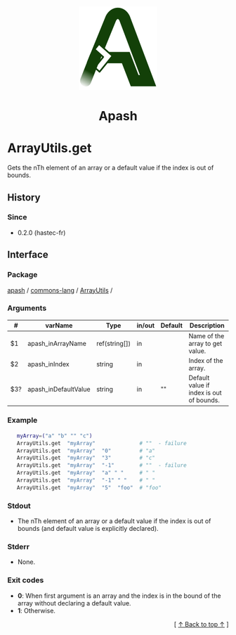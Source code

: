 
<div align='center' id='apash-top'>
  <a href='https://github.com/hastec-fr/apash'>
    <img alt='apash-logo' src='../../../../../../assets/apash-logo.svg'/>
  </a>

  # Apash
</div>


# ArrayUtils.get
Gets the nTh element of an array or a default value if the index is out of bounds.

## History
### Since
  * 0.2.0 (hastec-fr)

## Interface
### Package
<!-- apash.packageBegin -->
[apash](../../../apash.md) / [commons-lang](../../commons-lang.md) / [ArrayUtils](../ArrayUtils.md) / 
<!-- apash.packageEnd -->

### Arguments
 | #      | varName              | Type          | in/out   | Default    | Description                          |
 |--------|----------------------|---------------|----------|------------|--------------------------------------|
 | $1     | apash_inArrayName    | ref(string[]) | in       |            |  Name of the array to get value.     |
 | $2     | apash_inIndex        | string        | in       |            | Index of the array.                  |
 | $3?    | apash_inDefaultValue | string        | in       | ""         | Default value if index is out of bounds. |

### Example
 ```bash
    myArray=("a" "b" "" "c")
    ArrayUtils.get  "myArray"              # ""  - failure
    ArrayUtils.get  "myArray"  "0"         # "a"
    ArrayUtils.get  "myArray"  "3"         # "c"
    ArrayUtils.get  "myArray"  "-1"        # ""  - failure
    ArrayUtils.get  "myArray"  "a" " "     # " "
    ArrayUtils.get  "myArray"  "-1" " "    # " "
    ArrayUtils.get  "myArray"  "5"  "foo"  # "foo"
 ```

### Stdout
  * The nTh element of an array or a default value if the index is out of bounds (and default value is explicitly declared).
### Stderr
  * None.

### Exit codes
  * **0**: When first argument is an array and the index is in the bound of the array without declaring a default value.
  * **1**: Otherwise.

  <div align='right'>[ <a href='#apash-top'>↑ Back to top ↑</a> ]</div>

